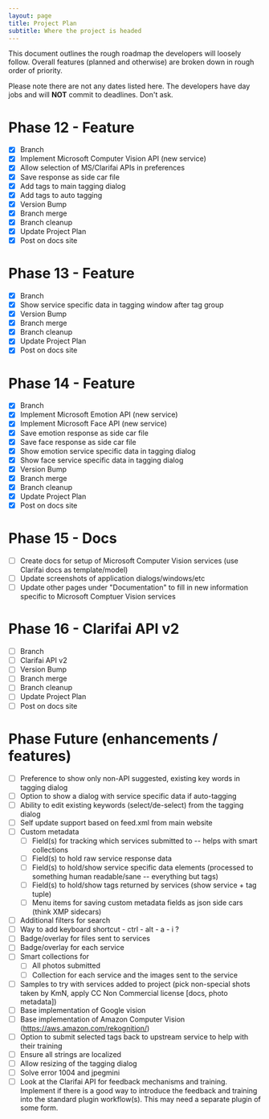 ```yaml
---
layout: page
title: Project Plan
subtitle: Where the project is headed
---
```


This document outlines the rough roadmap the developers will loosely follow. Overall features (planned and otherwise) are broken down in rough order of priority.

Please note there are not any dates listed here. The developers have day jobs and will **NOT** commit to deadlines. Don't ask.

# Phase 12 - Feature
- [X] Branch
- [X] Implement Microsoft Computer Vision API (new service)
- [X] Allow selection of MS/Clarifai APIs in preferences
- [X] Save response as side car file
- [X] Add tags to main tagging dialog
- [X] Add tags to auto tagging
- [X] Version Bump
- [X] Branch merge
- [X] Branch cleanup
- [X] Update Project Plan
- [X] Post on docs site

# Phase 13 - Feature
- [X] Branch
- [X] Show service specific data in tagging window after tag group
- [X] Version Bump
- [X] Branch merge
- [X] Branch cleanup
- [X] Update Project Plan
- [X] Post on docs site

# Phase 14 - Feature
- [X] Branch
- [X] Implement Microsoft Emotion API (new service)
- [X] Implement Microsoft Face API (new service)
- [X] Save emotion response as side car file
- [X] Save face response as side car file
- [X] Show emotion service specific data in tagging dialog
- [X] Show face service specific data in tagging dialog
- [X] Version Bump
- [X] Branch merge
- [X] Branch cleanup
- [X] Update Project Plan
- [X] Post on docs site

# Phase 15 - Docs
- [ ] Create docs for setup of Microsoft Computer Vision services (use Clarifai docs as template/model)
- [ ] Update screenshots of application dialogs/windows/etc
- [ ] Update other pages under "Documentation" to fill in new information specific to Microsoft Comptuer Vision services

# Phase 16 - Clarifai API v2
- [ ] Branch
- [ ] Clarifai API v2
- [ ] Version Bump
- [ ] Branch merge
- [ ] Branch cleanup
- [ ] Update Project Plan
- [ ] Post on docs site

# Phase Future (enhancements / features)
- [ ] Preference to show only non-API suggested, existing key words in tagging dialog
- [ ] Option to show a dialog with service specific data if auto-tagging
- [ ] Ability to edit existing keywords (select/de-select) from the tagging dialog
- [ ] Self update support based on feed.xml from main website
- [ ] Custom metadata
    - [ ] Field(s) for tracking which services submitted to -- helps with smart collections
    - [ ] Field(s) to hold raw service response data
    - [ ] Field(s) to hold/show service specific data elements (processed to something human readable/sane -- everything but tags)
    - [ ] Field(s) to hold/show tags returned by services (show service + tag tuple)
    - [ ] Menu items for saving custom metadata fields as json side cars (think XMP sidecars)
- [ ] Additional filters for search
- [ ] Way to add keyboard shortcut - ctrl - alt - a - i ?
- [ ] Badge/overlay for files sent to services
- [ ] Badge/overlay for each service
- [ ] Smart collections for
   - [ ] All photos submitted
   - [ ] Collection for each service and the images sent to the service
- [ ] Samples to try with services added to project (pick non-special shots taken by KmN, apply CC Non Commercial license [docs, photo metadata])
- [ ] Base implementation of Google vision
- [ ] Base implementation of Amazon Computer Vision (https://aws.amazon.com/rekognition/)
- [ ] Option to submit selected tags back to upstream service to help with their training
- [ ] Ensure all strings are localized
- [ ] Allow resizing of the tagging dialog
- [ ] Solve error 1004 and jpegmini
- [ ] Look at the Clarifai API for feedback mechanisms and training. Implement if there is a good way to introduce the feedback and training into the standard plugin workflow(s). This may need a separate plugin of some form.